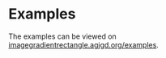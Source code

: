 # Examples

The examples can be viewed on [imagegradientrectangle.agjgd.org/examples](https://imagegradientrectangle.agjgd.org/examples/).
